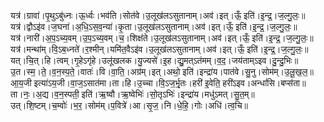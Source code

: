 

  
यत्र॑।ग्रावा॑।पृ॒थुऽबु॑ध्नः।ऊ॒र्ध्वः।भव॑ति।सोत॑वे।उ॒लूख॑लऽसुतानाम्।अव॑।इत्।ऊँ॒ इति॑।इ॒न्द्र॒।ज॒ल्गु॒लः॒॥  
यत्र॑।द्वौऽइ॑व।ज॒घना॑।अ॒धि॒ऽस॒व॒न्या॑।कृ॒ता।उ॒लूख॑लऽसुतानाम्।अव॑।इत्।ऊँ॒ इति॑।इ॒न्द्र॒।ज॒ल्गु॒लः॒॥  
यत्र॑।नारी॑।अ॒प॒ऽच्य॒वम्।उ॒प॒ऽच्य॒वम्।च॒।शिक्ष॑ते।उ॒लूख॑लऽसुतानाम्।अव॑।इत्।ऊँ॒ इति॑।इ॒न्द्र॒।ज॒ल्गु॒लः॒॥  
यत्र॑।मन्था॑म्।वि॒ऽब॒ध्नते॑।र॒श्मीन्।यमि॑त॒वैऽइ॑व।उ॒लूख॑लऽसुतानाम्।अव॑।इत्।ऊँ॒ इति॑।इ॒न्द्र॒।ज॒ल्गु॒लः॒॥  
यत्।चि॒त्।हि।त्वम्।गृ॒हेऽगृ॑हे।उलू॑खलक।यु॒ज्यसे॑।इ॒ह।द्यु॒मत्ऽत॑मम्।व॒द॒।जय॑ताम्ऽइव।दु॒न्दु॒भिः॥  
उ॒त।स्म॒।ते॒।व॒न॒स्प॒ते॒।वातः॑।वि।वा॒ति॒।अग्र॑म्।इत्।अथो॒ इति॑।इन्द्रा॑य।पात॑वे।सु॒नु।सोम॑म्।उ॒लू॒ख॒ल॒॥  
आ॒य॒जी इत्या॑ऽय॒जी।वा॒ज॒ऽसात॑मा।ता।हि।उ॒च्चा।वि॒ऽज॒र्भृ॒तः।हरी॑ इ॒वेति॒ हरी॑ऽइव।अन्धां॑सि।बप्स॑ता॥  
ता।नः॒।अ॒द्य।व॒न॒स्पती॒ इति॑।ऋ॒ष्वौ।ऋ॒ष्वेभिः॑।सो॒तृऽभिः॑।इन्द्रा॑य।मधु॑ऽमत्।सु॒त॒म्॥  
उत्।शि॒ष्टम्।च॒म्वोः॑।भ॒र॒।सोम॑म्।प॒वित्रे॑।आ।सृ॒ज॒।नि।धे॒हि॒।गोः।अधि॑।त्व॒चि॥  
